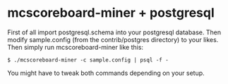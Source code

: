 mcscoreboard-miner + postgresql
===============================

First of all import postgresql.schema into your postgresql database. Then modify sample.config (from the contrib/postgres directory) to your likes. Then simply run mcscoreboard-miner like this:
```
$ ./mcscoreboard-miner -c sample.config | psql -f -
```
You might have to tweak both commands depending on your setup.
